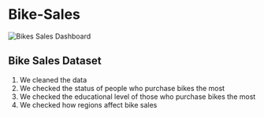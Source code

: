 # Bike-Sales

![Bikes Sales Dashboard](https://github.com/Kijem45/abs/assets/147368327/708e7cf0-8b92-4289-b5ee-a8e6304432d2)

## Bike Sales Dataset
1. We cleaned the data
2. We checked the status of people who purchase bikes the most
3. We checked the educational level of those who purchase bikes the most
4. We checked how regions affect bike sales



